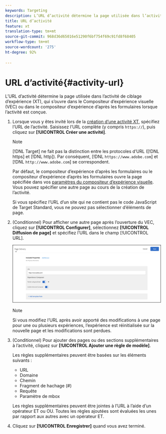 ```yaml
---
keywords: Targeting
description: L’URL d’activité détermine la page utilisée dans l’activité de ciblage d’expérience, qui s’ouvre dans le Compositeur d’expérience visuelle (VEC) ou le compositeur d’expérience d’après les formulaires Adobe Target lorsque l’activité est conçue.
title: URL d’activité
feature: xt
translation-type: tm+mt
source-git-commit: 968d36d65016e51290f6bf754f69c91fd8f68405
workflow-type: tm+mt
source-wordcount: '275'
ht-degree: 92%

---
```



# URL d’activité{#activity-url}

L’URL d’activité détermine la page utilisée dans l’activité de ciblage d’expérience (XT), qui s’ouvre dans le Compositeur d’expérience visuelle (VEC) ou dans le compositeur d’expérience d’après les formulaires lorsque l’activité est conçue.

1. Lorsque vous y êtes invité lors de la [création d’une activité XT](/help/c-activities/t-experience-target/t-xt-create/xt-create.md), spécifiez l’URL de l’activité. Saisissez l’URL complète (y compris `https://`), puis cliquez sur **[!UICONTROL Créer une activité]**.

   >[!NOTE]
   >
   >[!DNL Target] ne fait pas la distinction entre les protocoles d’URL ([!DNL https] et [!DNL http]). Par conséquent, [!DNL `https://www.adobe.com`] et [!DNL `http://www.adobe.com`] se correspondent.
   >
   >Par défaut, le compositeur d’expérience d’après les formulaires ou le compositeur d’expérience d’après les formulaires ouvre la page spécifiée dans vos [paramètres du compositeur d’expérience visuelle](/help/administrating-target/visual-experience-composer-set-up.md). Vous pouvez spécifier une autre page au cours de la création de l’activité.
   >
   >Si vous spécifiez l’URL d’un site qui ne contient pas le code JavaScript de Target Standard, vous ne pouvez pas sélectionner d’éléments de page.

1. (Conditionnel) Pour afficher une autre page après l’ouverture du VEC, cliquez sur **[!UICONTROL Configurer]**, sélectionnez **[!UICONTROL Diffusion de page]** et spécifiez l’URL dans le champ [!UICONTROL URL].

   ![Boîte de dialogue Diffusion de page](/help/c-activities/t-experience-target/t-xt-create/assets/url-config-new.png)

   >[!NOTE]
   >
   >Si vous modifiez l’URL après avoir apporté des modifications à une page pour une ou plusieurs expériences, l’expérience est réinitialisée sur la nouvelle page et les modifications sont perdues.

1. (Conditionnel) Pour ajouter des pages ou des sections supplémentaires à l’activité, cliquez sur **[!UICONTROL Ajouter une règle de modèle]**.

   Les règles supplémentaires peuvent être basées sur les éléments suivants :

   * URL
   * Domaine
   * Chemin
   * Fragment de hachage (#)
   * Requête
   * Paramètre de mbox

   Les règles supplémentaires peuvent être jointes à l’URL à l’aide d’un opérateur ET ou OU. Toutes les règles ajoutées sont évaluées les unes par rapport aux autres avec un opérateur ET.

1. Cliquez sur **[!UICONTROL Enregistrer]** quand vous avez terminé.